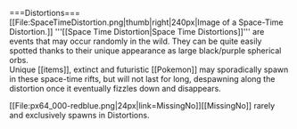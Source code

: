 ===Distortions===
[[File:SpaceTimeDistortion.png|thumb|right|240px|Image of a Space-Time Distortion.]]
'''[[Space Time Distortion|Space Time Distortions]]''' are events that may occur randomly in the wild. They can be quite easily spotted thanks to their unique appearance as large black/purple spherical orbs.<br>
Unique [[items]], extinct and futuristic [[Pokemon]] may sporadically spawn in these space-time rifts, but will not last for long, despawning along the distortion once it eventually fizzles down and disappears.

[[File:px64_000-redblue.png|24px|link=MissingNo]][[MissingNo]] rarely and exclusively spawns in Distortions.
